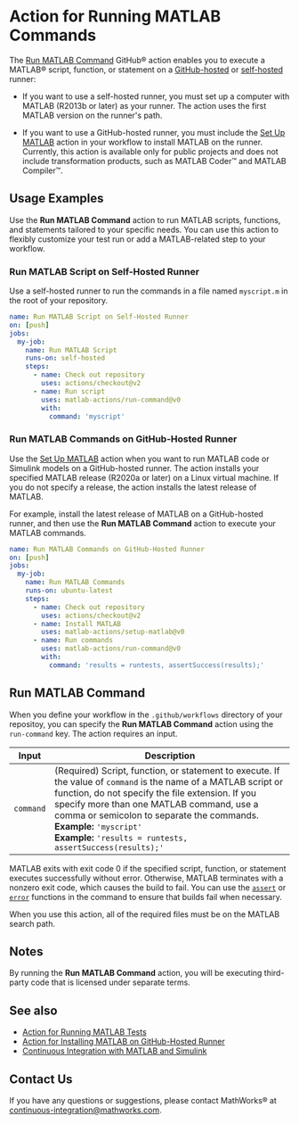 # Action for Running MATLAB Commands

The [Run MATLAB Command](#run-matlab-command) GitHub&reg; action enables you to execute a MATLAB&reg; script, function, or statement on a [GitHub-hosted](https://docs.github.com/en/free-pro-team@latest/actions/reference/specifications-for-github-hosted-runners) or [self-hosted](https://docs.github.com/en/free-pro-team@latest/actions/hosting-your-own-runners/about-self-hosted-runners) runner:

- If you want to use a self-hosted runner, you must set up a computer with MATLAB (R2013b or later) as your runner. The action uses the first MATLAB version on the runner's path.

- If you want to use a GitHub-hosted runner, you must include the [Set Up MATLAB](https://github.com/matlab-actions/setup-matlab/) action in your workflow to install MATLAB on the runner. Currently, this action is available only for public projects and does not include transformation products, such as MATLAB Coder&trade; and MATLAB Compiler&trade;.

## Usage Examples
Use the **Run MATLAB Command** action to run MATLAB scripts, functions, and statements tailored to your specific needs. You can use this action to flexibly customize your test run or add a MATLAB-related step to your workflow. 

### Run MATLAB Script on Self-Hosted Runner
Use a self-hosted runner to run the commands in a file named `myscript.m` in the root of your repository.

```yaml
name: Run MATLAB Script on Self-Hosted Runner
on: [push]
jobs:
  my-job:
    name: Run MATLAB Script
    runs-on: self-hosted
    steps:
      - name: Check out repository
        uses: actions/checkout@v2
      - name: Run script
        uses: matlab-actions/run-command@v0
        with:
          command: 'myscript'
```

### Run MATLAB Commands on GitHub-Hosted Runner
Use the [Set Up MATLAB](https://github.com/matlab-actions/setup-matlab/) action when you want to run MATLAB code or Simulink models on a GitHub-hosted runner. The action installs your specified MATLAB release (R2020a or later) on a Linux virtual machine. If you do not specify a release, the action installs the latest release of MATLAB.

For example, install the latest release of MATLAB on a GitHub-hosted runner, and then use the **Run MATLAB Command** action to execute your MATLAB commands.

```yaml
name: Run MATLAB Commands on GitHub-Hosted Runner
on: [push]
jobs:
  my-job:
    name: Run MATLAB Commands
    runs-on: ubuntu-latest
    steps:
      - name: Check out repository
        uses: actions/checkout@v2
      - name: Install MATLAB
        uses: matlab-actions/setup-matlab@v0
      - name: Run commands
        uses: matlab-actions/run-command@v0
        with:
          command: 'results = runtests, assertSuccess(results);'
```

## Run MATLAB Command
When you define your workflow in the `.github/workflows` directory of your repositoy, you can specify the **Run MATLAB Command** action using the `run-command` key. The action requires an input.

Input                     | Description    
------------------------- | --------------- 
`command`                 | (Required) Script, function, or statement to execute. If the value of `command` is the name of a MATLAB script or function, do not specify the file extension. If you specify more than one MATLAB command, use a comma or semicolon to separate the commands.<br/>**Example:** `'myscript'`<br/>**Example:** `'results = runtests, assertSuccess(results);'` 

MATLAB exits with exit code 0 if the specified script, function, or statement executes successfully without error. Otherwise, MATLAB terminates with a nonzero exit code, which causes the build to fail. You can use the [`assert`](https://www.mathworks.com/help/matlab/ref/assert.html) or [`error`](https://www.mathworks.com/help/matlab/ref/error.html) functions in the command to ensure that builds fail when necessary.

When you use this action, all of the required files must be on the MATLAB search path.

## Notes
By running the **Run MATLAB Command** action, you will be executing third-party code that is licensed under separate terms.

## See also
- [Action for Running MATLAB Tests](https://github.com/matlab-actions/run-tests/)
- [Action for Installing MATLAB on GitHub-Hosted Runner](https://github.com/matlab-actions/setup-matlab/)
- [Continuous Integration with MATLAB and Simulink](https://www.mathworks.com/solutions/continuous-integration.html)

## Contact Us
If you have any questions or suggestions, please contact MathWorks&reg; at [continuous-integration@mathworks.com](mailto:continuous-integration@mathworks.com).
